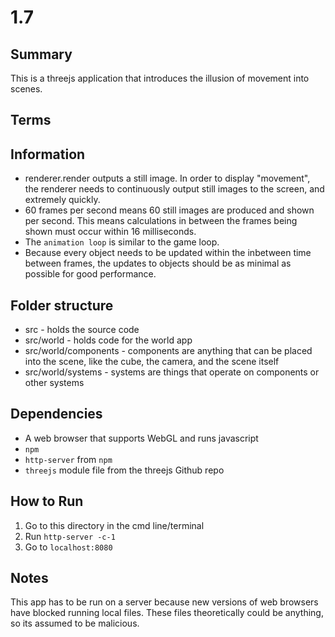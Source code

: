 # 1.7

## Summary
This is a threejs application that introduces the illusion of movement into scenes.

## Terms
 

## Information
* renderer.render outputs a still image. In order to display "movement", the renderer needs to continuously output still images to the screen, and extremely quickly.
* 60 frames per second means 60 still images are produced and shown per second. This means calculations in between the frames being shown must occur within 16 milliseconds.
* The `animation loop` is similar to the game loop.
* Because every object needs to be updated within the inbetween time between frames, the updates to objects should be as minimal as possible for good performance.

## Folder structure

* src - holds the source code
* src/world - holds code for the world app
* src/world/components - components are anything that can be placed into the scene, like the cube, the camera, and the scene itself
* src/world/systems - systems are things that operate on components or other systems

## Dependencies
* A web browser that supports WebGL and runs javascript
* `npm`
* `http-server` from `npm`
* `threejs` module file from the threejs Github repo

## How to Run
1. Go to this directory in the cmd line/terminal
2. Run `http-server -c-1`
3. Go to `localhost:8080`

## Notes
This app has to be run on a server because new versions of web browsers have blocked running local files. These files theoretically could be anything, so its assumed to be malicious.